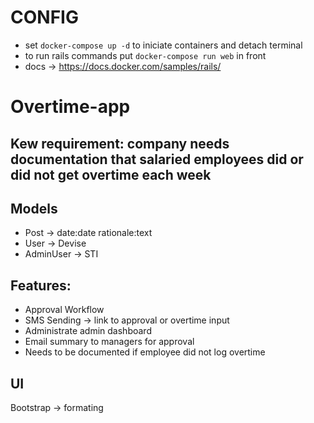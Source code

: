 # CONFIG

- set `docker-compose up -d` to iniciate containers and detach terminal
- to run rails commands put `docker-compose run web` in front
- docs -> https://docs.docker.com/samples/rails/

# Overtime-app

## Kew requirement: company needs documentation that salaried employees did or did not get overtime each week

## Models
- Post -> date:date rationale:text
- User -> Devise
- AdminUser -> STI

## Features:
- Approval Workflow
- SMS Sending -> link to approval or overtime input
- Administrate admin dashboard
- Email summary to managers for approval
- Needs to be documented if employee did not log overtime

## UI
Bootstrap -> formating
